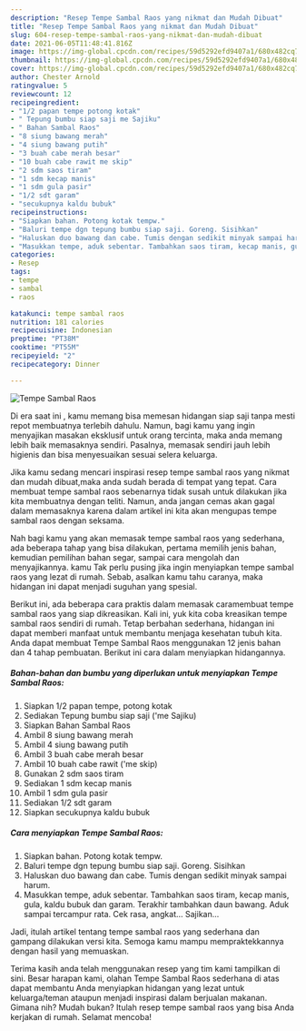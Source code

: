 ```yaml
---
description: "Resep Tempe Sambal Raos yang nikmat dan Mudah Dibuat"
title: "Resep Tempe Sambal Raos yang nikmat dan Mudah Dibuat"
slug: 604-resep-tempe-sambal-raos-yang-nikmat-dan-mudah-dibuat
date: 2021-06-05T11:48:41.816Z
image: https://img-global.cpcdn.com/recipes/59d5292efd9407a1/680x482cq70/tempe-sambal-raos-foto-resep-utama.jpg
thumbnail: https://img-global.cpcdn.com/recipes/59d5292efd9407a1/680x482cq70/tempe-sambal-raos-foto-resep-utama.jpg
cover: https://img-global.cpcdn.com/recipes/59d5292efd9407a1/680x482cq70/tempe-sambal-raos-foto-resep-utama.jpg
author: Chester Arnold
ratingvalue: 5
reviewcount: 12
recipeingredient:
- "1/2 papan tempe potong kotak"
- " Tepung bumbu siap saji me Sajiku"
- " Bahan Sambal Raos"
- "8 siung bawang merah"
- "4 siung bawang putih"
- "3 buah cabe merah besar"
- "10 buah cabe rawit me skip"
- "2 sdm saos tiram"
- "1 sdm kecap manis"
- "1 sdm gula pasir"
- "1/2 sdt garam"
- "secukupnya kaldu bubuk"
recipeinstructions:
- "Siapkan bahan. Potong kotak tempw."
- "Baluri tempe dgn tepung bumbu siap saji. Goreng. Sisihkan"
- "Haluskan duo bawang dan cabe. Tumis dengan sedikit minyak sampai harum."
- "Masukkan tempe, aduk sebentar. Tambahkan saos tiram, kecap manis, gula, kaldu bubuk dan garam. Terakhir tambahkan daun bawang. Aduk sampai tercampur rata. Cek rasa, angkat... Sajikan..."
categories:
- Resep
tags:
- tempe
- sambal
- raos

katakunci: tempe sambal raos 
nutrition: 181 calories
recipecuisine: Indonesian
preptime: "PT38M"
cooktime: "PT55M"
recipeyield: "2"
recipecategory: Dinner

---
```



![Tempe Sambal Raos](https://img-global.cpcdn.com/recipes/59d5292efd9407a1/680x482cq70/tempe-sambal-raos-foto-resep-utama.jpg)

Di era  saat ini , kamu memang bisa memesan hidangan siap saji tanpa mesti repot membuatnya terlebih dahulu. Namun, bagi kamu yang ingin menyajikan masakan eksklusif untuk orang tercinta, maka anda memang lebih baik memasaknya sendiri. Pasalnya, memasak sendiri jauh lebih higienis dan bisa menyesuaikan sesuai selera keluarga.

Jika kamu sedang mencari inspirasi resep tempe sambal raos yang nikmat dan mudah dibuat,maka anda sudah berada di tempat yang tepat. Cara membuat tempe sambal raos  sebenarnya tidak susah untuk dilakukan jika kita membuatnya dengan teliti. Namun, anda jangan cemas akan gagal dalam memasaknya 
karena dalam artikel ini kita akan mengupas tempe sambal raos dengan seksama.  



Nah bagi kamu yang akan memasak tempe sambal raos yang sederhana, ada beberapa tahap yang bisa dilakukan, pertama memilih jenis bahan, kemudian pemilihan bahan segar, sampai cara mengolah dan menyajikannya. kamu Tak perlu pusing jika ingin menyiapkan tempe sambal raos yang lezat di rumah. Sebab, asalkan kamu  tahu caranya, maka hidangan ini dapat menjadi suguhan yang spesial.

Berikut ini, ada beberapa cara praktis  dalam memasak caramembuat tempe sambal raos yang siap dikreasikan. Kali ini, yuk kita coba kreasikan tempe sambal raos sendiri di rumah. Tetap berbahan sederhana, hidangan ini dapat memberi manfaat untuk membantu menjaga kesehatan tubuh kita. Anda dapat membuat Tempe Sambal Raos menggunakan 12 jenis bahan dan 4 tahap pembuatan. Berikut ini cara dalam menyiapkan hidangannya.

<!--inarticleads1-->

##### Bahan-bahan dan bumbu yang diperlukan untuk menyiapkan Tempe Sambal Raos:

1. Siapkan 1/2 papan tempe, potong kotak
1. Sediakan  Tepung bumbu siap saji (&#39;me Sajiku)
1. Siapkan  Bahan Sambal Raos
1. Ambil 8 siung bawang merah
1. Ambil 4 siung bawang putih
1. Ambil 3 buah cabe merah besar
1. Ambil 10 buah cabe rawit (&#39;me skip)
1. Gunakan 2 sdm saos tiram
1. Sediakan 1 sdm kecap manis
1. Ambil 1 sdm gula pasir
1. Sediakan 1/2 sdt garam
1. Siapkan secukupnya kaldu bubuk




<!--inarticleads2-->

##### Cara menyiapkan Tempe Sambal Raos:

1. Siapkan bahan. Potong kotak tempw.
1. Baluri tempe dgn tepung bumbu siap saji. Goreng. Sisihkan
1. Haluskan duo bawang dan cabe. Tumis dengan sedikit minyak sampai harum.
1. Masukkan tempe, aduk sebentar. Tambahkan saos tiram, kecap manis, gula, kaldu bubuk dan garam. Terakhir tambahkan daun bawang. Aduk sampai tercampur rata. Cek rasa, angkat... Sajikan...




Jadi, itulah artikel tentang  tempe sambal raos  yang sederhana dan gampang dilakukan versi kita. Semoga kamu mampu mempraktekkannya dengan hasil yang memuaskan. 

Terima kasih anda telah menggunakan resep yang tim kami tampilkan di sini. Besar harapan kami, olahan  Tempe Sambal Raos sederhana di atas dapat membantu Anda menyiapkan hidangan yang lezat untuk keluarga/teman ataupun menjadi inspirasi dalam berjualan makanan. Gimana nih? Mudah bukan? Itulah resep tempe sambal raos yang bisa Anda kerjakan di rumah. Selamat mencoba!

